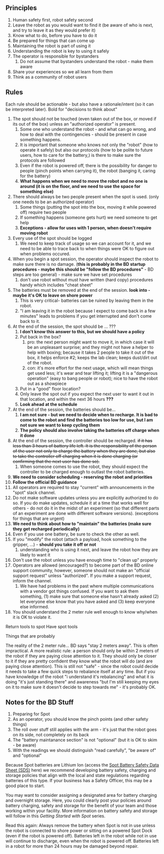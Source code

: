 
## Principles
1. Human safety first, robot safety second
2. Leave the robot as you would want to find it (be aware of who is next, and try to leave it as they would prefer it)
3. Know what to do, before you have to do it
4. Be prepared for things that can come up
5. Maintaining the robot is part of using it
6. Understanding the robot is key to using it safely
7. The operator is responsible for bystanders
	1. Do not assume that bystanders understand the robot - make them aware
8. Share your experiences so we all learn from them
9. Think as a community of robot users


## Rules

Each rule should be actionable - but also have a rationale/intent (so it can be interpreted later).
Bold for "decisions to think about"

1. The spot should not be touched (even taken out of the box, or moved if its out of the box) unless an "authorized operator" is present.
	1. Some one who understand the robot - and what can go wrong, and how to deal with the contingencies - should be present in case something happens.
	2. It is important that someone who knows not only the "robot" (how to operate it safely) but also our protocols (how to be polite to future users, how to care for the battery,) is there to make sure the protocols are followed
	3. Even if the robot is powered off, there is the possibility for danger to people (pinch points when carrying it), the robot (banging it, caring for the battery)
	4. **What happens when we need to move the robot and no one is around (it is on the floor, and we need to use the space for something else)**
2. There should always be two people present when the spot is used. (only one needs to be an authorized operator)
	1. Some things (putting the spot into the box, moving it while powered off) require two people
	2. If something happens (someone gets hurt) we need someone to get help
	3. **Exceptions - allow for uses with 1 person, when doesn't require moving robot**
3. Every use of the spot should be logged
	1. We need to keep track of usage so we can account for it, and we need to be able to trace back to when things were OK to figure out when problems occured.
4. When you begin a spot session, the operator should inspect the robot to make sure there is no damage. (**this is probably in the BD startup procedures - maybe this should be "follow the BD procedures"** - BD steps are too general) - make sure we have set procedures
	1. don't use robot without must have written (hard copy) procedures handy which includes "cheat sheet" 
5. The batteries must be removed at the end of the session. **look into - maybe it's OK to leave on shore power**
	1. This is very critical- batteries can be ruined by leaving them in the robot.
	2. "I am leaving it in the robot because I expect to come back in a few minutes" leads to problems if you get interrupted and don't come back to it. 
6. At the end of the session, the spot should be ... ??? 
	1. **I don't know this answer to this, but we should have a policy**
	2. Put back in the box? 
		1. pro: the next person might want to move it, in which case it will be an unpleasant surprise; and they might not have a helper to help with boxing; because it takes 2 people to take it out of the box, it helps enforce #2; keeps the lab clean; keeps dust/dirt out of the robot.
		2. con: it's more effort for the next usage, which will mean things get used less; it's wear and tear lifting it; lifting it is a "dangerous operation" (easy to bang people or robot); nice to have the robot out as a showpiece
	3. Put in a "good" floor location?
	4. Only leave the spot out if you expect the next user to want it out in that location, and within the next 36 hours **???**
	5. **Look ahead at the schedule**
7. At the end of the session, the batteries should be...
	1. **I am not sure - but we need to decide when to recharge. It is bad to come to the robot and find the batteries too low for use, but I am not sure we want to keep cycling them**
	2. **The policy should also involve taking the batteries off charge when it done**
8. At the end of the session, the controller should be recharged. ~~if it has less than 3 hours of battery life left. It is the responsibility of the person of the user not only to charge the battery when they are done, but also to take the controller off charging when it is done charging (or confirming that the next user has done so).~~
	1. When someone comes to use the robot, they should expect the controller to be charged enough to outlast the robot batteries.
9. **We need to consider scheduling - reserving the robot and priorities**
10. **Follow the official BD guidance**
11. All operators are required to stay "current" with announcements in the "spot" slack channel. 
12. Do not make software updates unless you are explicitly authorized to do so. If you do make updates, schedule it at a time that works well for others - do not do it in the midst of an experiment (so that different parts of an experiment are done with different software versions). (exceptions for things that are urgent)
13. **We need to think about how to "maintain" the batteries (make sure they get recharged periodically)**
14. Even if you use one battery, be sure to check the other as well.
15. If you "modify" the robot (attach a payload, hook something to the gripper, ...) - **should you take it off or not**
	1. understanding who is using it next, and leave the robot how they are likely to want it
16. Don't use the robot unless you have enough time to "clean up" properly 
17. Operators are allowed (encouraged?) to become part of the BD online support community, however, someone should not make an "official support request" unless "authorized". If you make a support request, inform the channel.
	1. We have had problems in the past where multiple communications with a vendor got things confused. If you want to ask them something, (1) make sure that someone else hasn't already asked (2) let everyone else know that you have asked and (3) keep everyone else informed.
18. You should understand the 2 meter rule well enough to know why/when it is OK to violate it.

Return tools to spot
Have spot tools

Things that are probably 

The reality of the 2 meter rule...
BD says "stay 2 meters away". This is often impractical. A more realistic rule: a person should only be within 2 meters of the robot if they are paying close attention to it. They should only be closer to it if they are pretty confident they know what the robot will do (and are paying close attention). This is still not "safe" - since the robot could decide it needs to take a few quick steps to rebalance itself at any time. But if you have knowledge of the robot "i understand it's rebalancing" and what it is doing "it's just standing there" and awareness "but I'm still keeping my eyes on it to make sure it doesn't decide to step towards me" - it's probably OK.

## Notes for the BD Stuff
1. Preparing for Spot
2. As an operator, you should know the pinch points (and other safety things)
3. The roll over stuff still applies with the arm - it's just that the robot goes on its side, not completely on its back
4. The "battery maintanance section" is not "optional" (but it is OK to skim - be aware)
5. With the readings we should distinguish "read carefully", "be aware of" and "optional"


Because Spot batteries are Lithium Ion (access the [Spot Battery Safety Data Sheet (SDS)](https://support.bostondynamics.com/s/article/Spot-Battery-SDS) here) we recommend developing battery safety, charging and storage policies that align with the local and state regulations regarding batteries of this type. If your business has a Safety Officer, this may be a good place to start.

You may want to consider assigning a designated area for battery charging and overnight storage. Here, you could clearly post your policies around battery charging, safety and storage for the benefit of your team and those working within your facility. More information on battery safety and storage will follow in this _Getting Started with Spot_ series.

Read this again:
Always remove the battery when Spot is not in use unless the robot is connected to shore power or sitting on a powered Spot Dock (even if the robot is powered off). Batteries left in the robot while not in use will continue to discharge, even when the robot is powered off. Batteries left in a robot for more than 24 hours may be damaged beyond repair.

